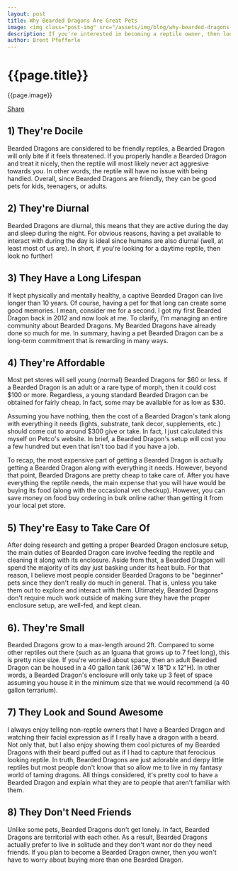 ```yaml
---
layout: post
title: Why Bearded Dragons Are Great Pets
image: <img class="post-img" src="/assets/img/blog/why-bearded-dragons-are-great-pets.jpg" alt="Picture of a Bearded Dragon.">
description: If you're interested in becoming a reptile owner, then look no futher than the Bearded Dragon. Here are several reasons why Bearded Dragons make great pets.
author: Brent Pfefferle
---
```


<!--Show More-->

# {{page.title}}
{{page.image}}


<div class="fb-share-button" data-href="http://www.beardeddragonowners.com/2020/04/09/why-bearded-dragons-are-great-pets.html" data-layout="button_count" data-size="large"><a target="_blank" href="https://www.facebook.com/sharer/sharer.php?u=http%3A%2F%2Fwww.beardeddragonowners.com%2F2020%2F04%2F09%2Fwhy-bearded-dragons-are-great-pets.html&amp;src=sdkpreparse" class="fb-xfbml-parse-ignore">Share</a></div>


## 1) They're Docile

Bearded Dragons are considered to be friendly reptiles, a Bearded 
Dragon will only bite if it feels threatened. If you properly 
handle a Bearded Dragon and treat it nicely, then the reptile 
will most likely never act aggresive towards you. In other words, 
the reptile will have no issue with being handled. Overall, since 
Bearded Dragons are friendly, they can be good pets for kids, 
teenagers, or adults.

## 2) They're Diurnal

Bearded Dragons are diurnal, this means that they are active 
during the day and sleep during the night. For obvious reasons, 
having a pet available to interact with during the day is ideal 
since humans are also diurnal (well, at least most of us are). In 
short, if you're looking for a daytime reptile, then look no further!

## 3) They Have a Long Lifespan

If kept physically and mentally healthy, a captive Bearded Dragon can 
live longer than 10 years. Of course, having a pet for that long can 
create some good memories. I mean, consider me for a second. I got my 
first Bearded Dragon back in 2012 and now look at me. To clarify, I'm 
managing an entire community about Bearded Dragons. My Bearded Dragons 
have already done so much for me. In summary, having a pet Bearded 
Dragon can be a long-term commitment that is rewarding in many ways.

## 4) They're Affordable

Most pet stores will sell young (normal) Bearded Dragons for $60 or less. If a 
Bearded Dragon is an adult or a rare type of morph, then it could cost 
$100 or more. Regardless, a young standard Bearded Dragon can be obtained 
for fairly cheap. In fact, some may be available for as low as $30.

Assuming you have nothing, then the cost of a Bearded Dragon's tank along with 
everything it needs (lights, substrate, tank decor, supplements, etc.) should 
come out to around $300 give or take. In fact, I just calculated this myself on 
Petco's website. In brief, a Bearded Dragon's setup will cost you a few hundred 
but even that isn't too bad if you have a job.

To recap, the most expensive part of getting a Bearded Dragon is actually getting 
a Bearded Dragon along with everything it needs. However, beyond that 
point, Bearded Dragons are pretty cheap to take care of. After you 
have everything the reptile needs, the main expense that you will have 
would be buying its food (along with the occasional vet checkup). However, you 
can save money on food buy ordering in bulk online rather than getting it from your 
local pet store.

## 5) They're Easy to Take Care Of

After doing research and getting a proper Bearded Dragon enclosure setup, 
the main duties of Bearded Dragon care involve feeding the reptile and cleaning 
it along with its enclosure. Aside from that, a Bearded Dragon will spend the 
majority of its day just basking under its heat bulb. For that reason, I believe 
most people consider Bearded Dragons to be "beginner" pets since they don't really 
do much in general. That is, unless you take them out to explore and interact with 
them. Ultimately, Bearded Dragons don't require much work outside of making sure they 
have the proper enclosure setup, are well-fed, and kept clean.

## 6). They're Small

Bearded Dragons grow to a max-length around 2ft. Compared to some other reptiles 
out there (such as an Iguana that grows up to 7 feet long), this is pretty nice size. 
If you're worried about space, then an adult Bearded Dragon can be housed in a 40 gallon 
tank (36"W x 18"D x 12"H). In other words, a Bearded Dragon's enclosure will only take up
3 feet of space assuming you house it in the minimum size that we would recommend (a 40 gallon 
terrarium).

## 7) They Look and Sound Awesome

I always enjoy telling non-reptile owners that I have a Bearded Dragon and watching their facial expression 
as if I really have a dragon with a beard. Not only that, but I also enjoy showing them cool pictures of 
my Bearded Dragons with their beard puffed out as if I had to capture that ferocious looking reptile. In truth, 
Bearded Dragons are just adorable and derpy little reptiles but most people don't know that so allow me to live 
in my fantasy world of taming dragons. All things considered, it's pretty cool to have a Bearded Dragon and 
explain what they are to people that aren't familiar with them.

## 8) They Don't Need Friends

Unlike some pets, Bearded Dragons don't get lonely. In fact, Bearded Dragons are territorial with 
each other. As a result, Bearded Dragons actually prefer to live in solitude and they don't want 
nor do they need friends. If you plan to become a Bearded Dragon owner, then you won't have to worry 
about buying more than one Bearded Dragon.
